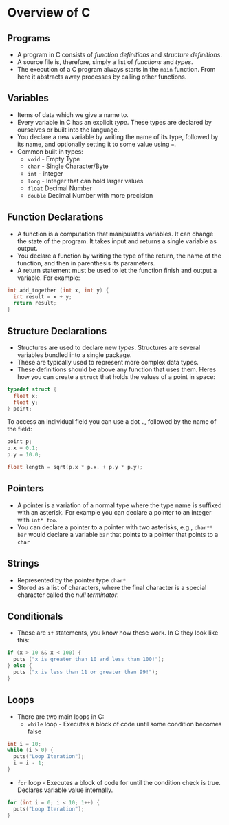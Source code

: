 # Overview of C
## Programs
- A program in C consists of _function definitions_ and _structure definitions_.
- A source file is, therefore, simply a list of _functions_ and _types_.
- The execution of a C program always starts in the `main` function. From here it abstracts away processes by calling other functions.
## Variables
- Items of data which we give a name to.
- Every variable in C has an explicit _type_. These types are declared by ourselves or built into the language.
- You declare a new variable by writing the name of its type, followed by its name, and optionally setting it to some value using `=`.
- Common built in types:
  - `void` - Empty Type
  - `char` - Single Character/Byte
  - `int` - integer
  - `long` - Integer that can hold larger values
  - `float` Decimal Number
  - `double` Decimal Number with more precision
## Function Declarations
- A function is a computation that manipulates variables. It can change the state of the program. It takes input and returns a single variable as output.
- You declare a function by writing the type of the return, the name of the function, and then in parenthesis its parameters.
- A return statement must be used to let the function finish and output a variable.
For example:
```c
int add_together (int x, int y) {
  int result = x + y;
  return result;
}
```
## Structure Declarations
- Structures are used to declare new _types_. Structures are several variables bundled into a single package.
- These are typically used to represent more complex data types.
- These definitions should be above any function that uses them.
Heres how you can create a `struct` that holds the values of a point in space:
```c
typedef struct {
  float x;
  float y;
} point;
```
To access an individual field you can use a dot `.`, followed by the name of the field:
```c
point p;
p.x = 0.1;
p.y = 10.0;

float length = sqrt(p.x * p.x. + p.y * p.y);
```
## Pointers
- A pointer is a variation of a normal type where the type name is suffixed with an asterisk. For example you can declare a pointer to an integer with `int* foo`.
- You can declare a pointer to a pointer with two asterisks, e.g., `char** bar` would declare a variable `bar` that points to a pointer that points to a `char`
## Strings
- Represented by the pointer type `char*`
- Stored as a list of characters, where the final character is a special character called the _null terminator_.
## Conditionals
- These are `if` statements, you know how these work. In C they look like this:
```c
if (x > 10 && x < 100) {
  puts ("x is greater than 10 and less than 100!");
} else {
  puts ("x is less than 11 or greater than 99!");
}
```
## Loops
- There are two main loops in C:
  - `while` loop - Executes a block of code until some condition becomes false
```c
int i = 10;
while (i > 0) {
  puts("Loop Iteration");
  i = i - 1;
}
```
  - `for` loop - Executes a block of code for until the condition check is true. Declares variable value internally.
```c
for (int i = 0; i < 10; 1++) {
  puts("Loop Iteration");
}
```

